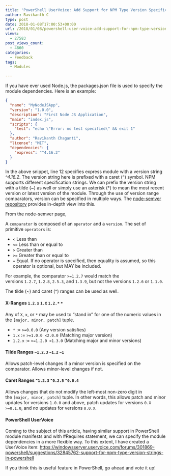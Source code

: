 ```yaml
---
title: 'PowerShell UserVoice: Add Support for NPM Type Version Specification in Module Manifest and #Requires'
author: Ravikanth C
type: post
date: 2018-01-08T17:00:53+00:00
url: /2018/01/08/powershell-user-voice-add-support-for-npm-type-version-specification-in-module-manifest-and-requires/
views:
  - 27583
post_views_count:
  - 4860
categories:
  - Feedback
tags:
  - Modules

---
```

If you have ever used Node.js, the packages.json file is used to specify the module dependencies. Here is an example:

```json
{
  "name": "MyNodeJSApp",
  "version": "1.0.0",
  "description": "First Node JS Application",
  "main": "index.js",
  "scripts": {
    "test": "echo \"Error: no test specified\" && exit 1"
  },
  "author": "Ravikanth Chaganti",
  "license": "MIT",
  "dependencies": {
    "express": "^4.16.2"
  }
}
```


In the above snippet, line 12 specifies express module with a version string _^4.16.2_. The version string here is prefixed with a caret (^) symbol. NPM supports different specification strings. We can prefix the version string with a tilde (~) as well or simply use an asterisk (*) to mean the most recent version or latest version of the module. Through the use of version range comparators, version can be specified in multiple ways. The [node-semver repository][1] provides in-depth view into this.

From the node-semver page,

A `comparator` is composed of an `operator` and a `version`. The set of primitive `operators` is:

  * `<` Less than
  * `<=` Less than or equal to
  * `>` Greater than
  * `>=` Greater than or equal to
  * `=` Equal. If no operator is specified, then equality is assumed, so this operator is optional, but MAY be included.

For example, the comparator `>=1.2.7` would match the versions `1.2.7`, `1.2.8`, `2.5.3`, and `1.3.9`, but not the versions `1.2.6` or `1.1.0`.

The tilde (~) and caret (^) ranges can be used as well.

#### X-Ranges `1.2.x` `1.X` `1.2.*` `*`

Any of `X`, `x`, or `*` may be used to &#8220;stand in&#8221; for one of the numeric values in the `[major, minor, patch]` tuple.

  * `*` := `>=0.0.0` (Any version satisfies)
  * `1.x` := `>=1.0.0 <2.0.0` (Matching major version)
  * `1.2.x` := `>=1.2.0 <1.3.0` (Matching major and minor versions)

#### Tilde Ranges `~1.2.3` `~1.2` `~1`

Allows patch-level changes if a minor version is specified on the comparator. Allows minor-level changes if not.

#### Caret Ranges `^1.2.3` `^0.2.5` `^0.0.4`

Allows changes that do not modify the left-most non-zero digit in the `[major, minor, patch]` tuple. In other words, this allows patch and minor updates for versions `1.0.0` and above, patch updates for versions `0.X >=0.1.0`, and _no_ updates for versions `0.0.X`.

#### PowerShell UserVoice

Coming to the subject of this article, having similar support in PowerShell module manifests and with #Requires statement, we can specify the module dependencies in a more flexible way. To this extent, I have created a UserVoice item: <https://windowsserver.uservoice.com/forums/301869-powershell/suggestions/32845762-support-for-npm-type-version-strings-in-powershell>

If you think this is useful feature in PowerShell, go ahead and vote it up!

[1]: https://github.com/npm/node-semver
